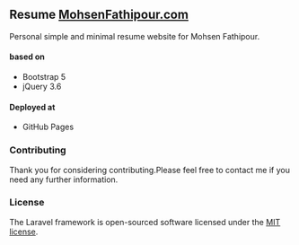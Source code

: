 ## Resume [MohsenFathipour.com](https://wwww.mohsenfathipour.com)
Personal simple and minimal resume website for Mohsen Fathipour.

#### based on

- Bootstrap 5
- jQuery 3.6

#### Deployed at

- GitHub Pages


### Contributing

Thank you for considering contributing.Please feel free to contact me if you need any further information.


### License

The Laravel framework is open-sourced software licensed under the [MIT license](https://opensource.org/licenses/MIT).
